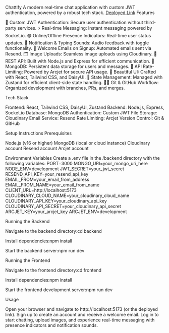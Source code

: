Chattify
A modern real-time chat application with custom JWT authentication, powered by a robust tech stack.
[Deployed Link](https://chattify-oojz7.sevalla.app/)
Features

🔐 Custom JWT Authentication: Secure user authentication without third-party services.
⚡ Real-time Messaging: Instant messaging powered by Socket.io.
🟢 Online/Offline Presence Indicators: Real-time user status updates.
🔔 Notification & Typing Sounds: Audio feedback with toggle functionality.
📨 Welcome Emails on Signup: Automated emails sent via Resend.
🗂️ Image Uploads: Seamless image uploads using Cloudinary.
🧰 REST API: Built with Node.js and Express for efficient communication.
🧱 MongoDB: Persistent data storage for users and messages.
🚦 API Rate-Limiting: Powered by Arcjet for secure API usage.
🎨 Beautiful UI: Crafted with React, Tailwind CSS, and DaisyUI.
🧠 State Management: Managed with Zustand for efficient client-side state handling.
🧑‍💻 Git & GitHub Workflow: Organized development with branches, PRs, and merges.

Tech Stack

Frontend: React, Tailwind CSS, DaisyUI, Zustand
Backend: Node.js, Express, Socket.io
Database: MongoDB
Authentication: Custom JWT
File Storage: Cloudinary
Email Service: Resend
Rate Limiting: Arcjet
Version Control: Git & GitHub

Setup Instructions
Prerequisites

Node.js (v16 or higher)
MongoDB (local or cloud instance)
Cloudinary account
Resend account
Arcjet account

Environment Variables
Create a .env file in the /backend directory with the following variables:
PORT=3000
MONGO_URI=your_mongo_uri_here
NODE_ENV=development
JWT_SECRET=your_jwt_secret
RESEND_API_KEY=your_resend_api_key
EMAIL_FROM=your_email_from_address
EMAIL_FROM_NAME=your_email_from_name
CLIENT_URL=http://localhost:5173
CLOUDINARY_CLOUD_NAME=your_cloudinary_cloud_name
CLOUDINARY_API_KEY=your_cloudinary_api_key
CLOUDINARY_API_SECRET=your_cloudinary_api_secret
ARCJET_KEY=your_arcjet_key
ARCJET_ENV=development

Running the Backend

Navigate to the backend directory:cd backend


Install dependencies:npm install


Start the backend server:npm run dev



Running the Frontend

Navigate to the frontend directory:cd frontend


Install dependencies:npm install


Start the frontend development server:npm run dev



Usage

Open your browser and navigate to http://localhost:5173 (or the deployed link).
Sign up to create an account and receive a welcome email.
Log in to start chatting, upload images, and experience real-time messaging with presence indicators and notification sounds.
